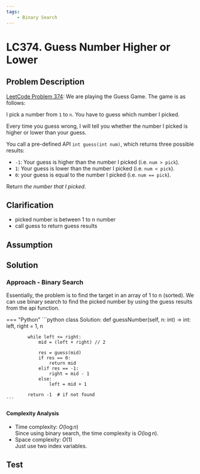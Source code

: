 ```yaml
---
tags:
    - Binary Search
---
```


# LC374. Guess Number Higher or Lower
## Problem Description
[LeetCode Problem 374](https://leetcode.com/problems/guess-number-higher-or-lower/): We are playing the Guess Game. The game is as follows:

I pick a number from `1` to `n`. You have to guess which number I picked.

Every time you guess wrong, I will tell you whether the number I picked is higher or lower than your guess.

You call a pre-defined API `int guess(int num)`, which returns three possible results:

- `-1`: Your guess is higher than the number I picked (i.e. `num > pick`).
- `1`: Your guess is lower than the number I picked (i.e. `num < pick`).
- `0`: your guess is equal to the number I picked (i.e. `num == pick`).

Return _the number that I picked_.

## Clarification
- picked number is between 1 to n number
- call guess to return guess results

## Assumption

## Solution
### Approach - Binary Search
Essentially, the problem is to find the target in an array of 1 to n (sorted). We can use binary search to find the picked number by using the guess results from the api function.

=== "Python"
    ```python
    class Solution:
        def guessNumber(self, n: int) -> int:
            left, right = 1, n

            while left <= right:
                mid = (left + right) // 2

                res = guess(mid)
                if res == 0:
                    return mid
                elif res == -1:
                    right = mid - 1
                else:
                    left = mid + 1

            return -1  # if not found
    ```

#### Complexity Analysis
* Time complexity: $O(\log n)$  
	Since using binary search, the time complexity is $O(\log n)$.
* Space complexity: $O(1)$  
	Just use two index variables. 

## Test